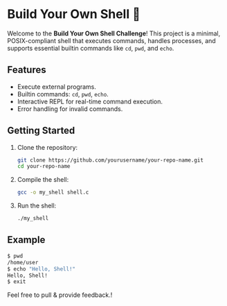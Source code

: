 # Build Your Own Shell 🚀

Welcome to the **Build Your Own Shell Challenge**! This project is a minimal, POSIX-compliant shell that executes commands, handles processes, and supports essential builtin commands like `cd`, `pwd`, and `echo`.

## Features
- Execute external programs.
- Builtin commands: `cd`, `pwd`, `echo`.
- Interactive REPL for real-time command execution.
- Error handling for invalid commands.

## Getting Started
1. Clone the repository:
   ```bash
   git clone https://github.com/yourusername/your-repo-name.git
   cd your-repo-name
   ```
2. Compile the shell:
   ```bash
   gcc -o my_shell shell.c
   ```
3. Run the shell:
   ```bash
   ./my_shell
   ```

## Example
```bash
$ pwd
/home/user
$ echo "Hello, Shell!"
Hello, Shell!
$ exit
```

Feel free to pull & provide feedback.!
